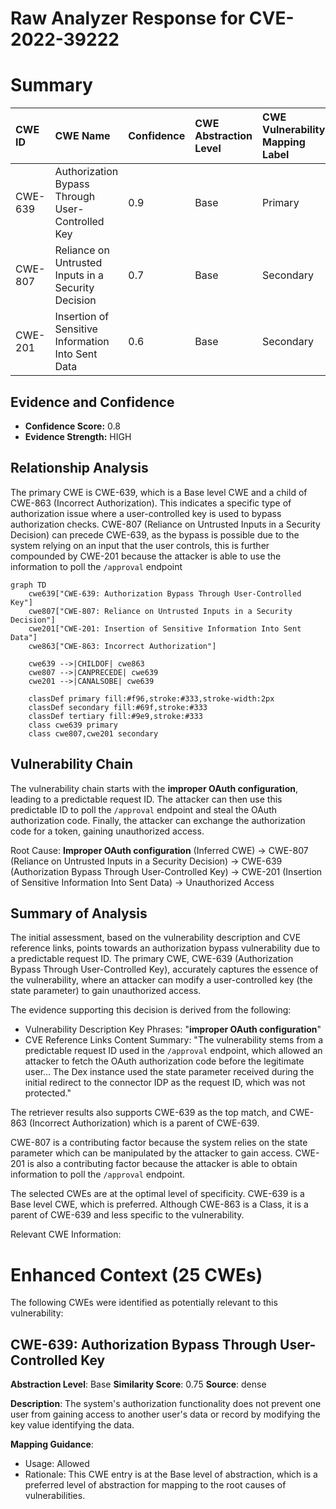 # Raw Analyzer Response for CVE-2022-39222

# Summary
| CWE ID    | CWE Name                                                       | Confidence | CWE Abstraction Level | CWE Vulnerability Mapping Label | CWE-Vulnerability Mapping Notes |
| :-------- | :------------------------------------------------------------- | :--------- | :---------------------- | :------------------------------ | :------------------------------ |
| CWE-639   | Authorization Bypass Through User-Controlled Key               | 0.9        | Base                    | Primary                         | Allowed                       |
| CWE-807   | Reliance on Untrusted Inputs in a Security Decision           | 0.7        | Base                    | Secondary                       | Allowed                       |
| CWE-201   | Insertion of Sensitive Information Into Sent Data             | 0.6        | Base                    | Secondary                       | Allowed                       |

## Evidence and Confidence

*   **Confidence Score:** 0.8
*   **Evidence Strength:** HIGH

## Relationship Analysis
The primary CWE is CWE-639, which is a Base level CWE and a child of CWE-863 (Incorrect Authorization). This indicates a specific type of authorization issue where a user-controlled key is used to bypass authorization checks. CWE-807 (Reliance on Untrusted Inputs in a Security Decision) can precede CWE-639, as the bypass is possible due to the system relying on an input that the user controls, this is further compounded by CWE-201 because the attacker is able to use the information to poll the `/approval` endpoint

```mermaid
graph TD
    cwe639["CWE-639: Authorization Bypass Through User-Controlled Key"]
    cwe807["CWE-807: Reliance on Untrusted Inputs in a Security Decision"]
    cwe201["CWE-201: Insertion of Sensitive Information Into Sent Data"]
    cwe863["CWE-863: Incorrect Authorization"]
    
    cwe639 -->|CHILDOF| cwe863
    cwe807 -->|CANPRECEDE| cwe639
    cwe201 -->|CANALSOBE| cwe639
    
    classDef primary fill:#f96,stroke:#333,stroke-width:2px
    classDef secondary fill:#69f,stroke:#333
    classDef tertiary fill:#9e9,stroke:#333
    class cwe639 primary
    class cwe807,cwe201 secondary
```

## Vulnerability Chain
The vulnerability chain starts with the **improper OAuth configuration**, leading to a predictable request ID. The attacker can then use this predictable ID to poll the `/approval` endpoint and steal the OAuth authorization code. Finally, the attacker can exchange the authorization code for a token, gaining unauthorized access.

Root Cause: **Improper OAuth configuration** (Inferred CWE) -> CWE-807 (Reliance on Untrusted Inputs in a Security Decision) -> CWE-639 (Authorization Bypass Through User-Controlled Key) -> CWE-201 (Insertion of Sensitive Information Into Sent Data) -> Unauthorized Access

## Summary of Analysis
The initial assessment, based on the vulnerability description and CVE reference links, points towards an authorization bypass vulnerability due to a predictable request ID. The primary CWE, CWE-639 (Authorization Bypass Through User-Controlled Key), accurately captures the essence of the vulnerability, where an attacker can modify a user-controlled key (the state parameter) to gain unauthorized access.

The evidence supporting this decision is derived from the following:

*   Vulnerability Description Key Phrases: "**improper OAuth configuration**"
*   CVE Reference Links Content Summary: "The vulnerability stems from a predictable request ID used in the `/approval` endpoint, which allowed an attacker to fetch the OAuth authorization code before the legitimate user... The Dex instance used the state parameter received during the initial redirect to the connector IDP as the request ID, which was not protected."

The retriever results also supports CWE-639 as the top match, and CWE-863 (Incorrect Authorization) which is a parent of CWE-639.

CWE-807 is a contributing factor because the system relies on the state parameter which can be manipulated by the attacker to gain access. CWE-201 is also a contributing factor because the attacker is able to obtain information to poll the `/approval` endpoint.

The selected CWEs are at the optimal level of specificity. CWE-639 is a Base level CWE, which is preferred. Although CWE-863 is a Class, it is a parent of CWE-639 and less specific to the vulnerability.

Relevant CWE Information:

# Enhanced Context (25 CWEs)
The following CWEs were identified as potentially relevant to this vulnerability:

## CWE-639: Authorization Bypass Through User-Controlled Key
**Abstraction Level**: Base
**Similarity Score**: 0.75
**Source**: dense

**Description**:
The system's authorization functionality does not prevent one user from gaining access to another user's data or record by modifying the key value identifying the data.

**Mapping Guidance**:
- Usage: Allowed
- Rationale: This CWE entry is at the Base level of abstraction, which is a preferred level of abstraction for mapping to the root causes of vulnerabilities.